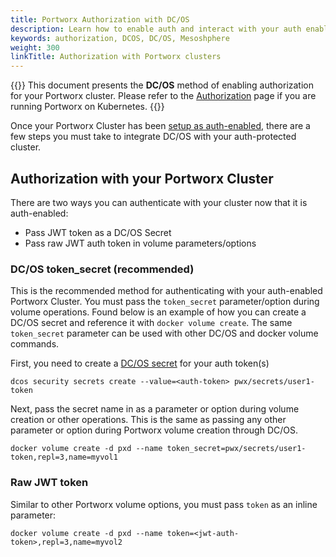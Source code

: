 ```yaml
---
title: Portworx Authorization with DC/OS
description: Learn how to enable auth and interact with your auth enabled Portworx cluster through DC/OS.
keywords: authorization, DCOS, DC/OS, Mesoshphere
weight: 300
linkTitle: Authorization with Portworx clusters
---
```


{{<info>}}
This document presents the **DC/OS** method of enabling authorization for your Portworx cluster. Please refer to the [Authorization](/operations/operate-kubernetes/authorization/) page if you are running Portworx on Kubernetes.
{{</info>}}

Once your Portworx Cluster has been [setup as auth-enabled](/concepts/authorization/install), there are a few steps you must take to integrate DC/OS with your auth-protected cluster.

## Authorization with your Portworx Cluster
There are two ways you can authenticate with your cluster now that it is auth-enabled:

* Pass JWT token as a DC/OS Secret
* Pass raw JWT auth token in volume parameters/options

### DC/OS token_secret (recommended)
This is the recommended method for authenticating with your auth-enabled Portworx Cluster. You must pass the `token_secret` parameter/option during volume operations. Found below is an example of how you can create a DC/OS secret and reference it with `docker volume create`. The same `token_secret` parameter can be used with other DC/OS and docker volume commands.

First, you need to create a [DC/OS secret](/operations/key-management/dc-os-secrets/) for your auth token(s)

```text
dcos security secrets create --value=<auth-token> pwx/secrets/user1-token
```

Next, pass the secret name in as a parameter or option during volume creation or other operations. This is the same as passing any other parameter or option during Portworx volume creation through DC/OS.

```text
docker volume create -d pxd --name token_secret=pwx/secrets/user1-token,repl=3,name=myvol1
```

### Raw JWT token

Similar to other Portworx volume options, you must pass `token` as an inline parameter:

```text
docker volume create -d pxd --name token=<jwt-auth-token>,repl=3,name=myvol2
```
